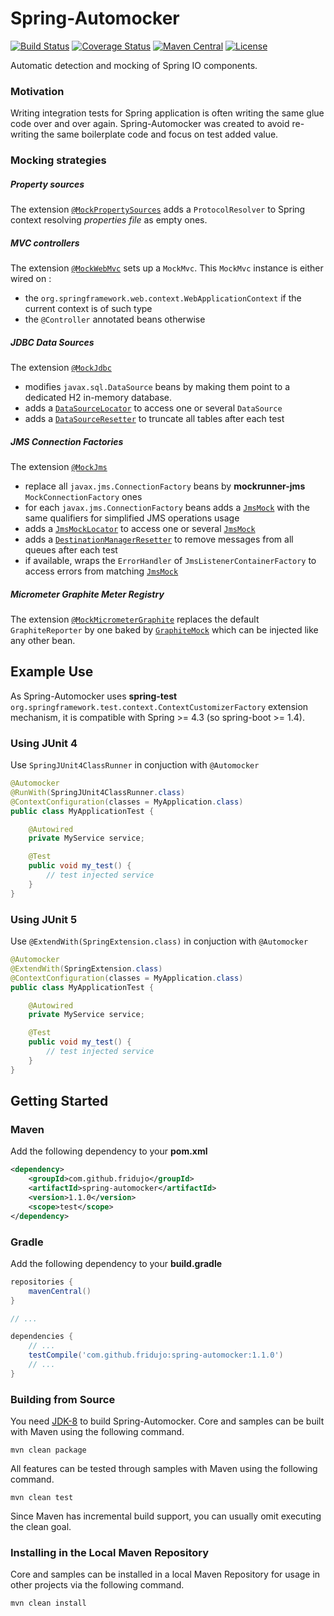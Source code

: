 # Spring-Automocker
[![Build Status](https://travis-ci.org/fridujo/spring-automocker.svg?branch=master)](https://travis-ci.org/fridujo/spring-automocker)
[![Coverage Status](https://coveralls.io/repos/github/fridujo/spring-automocker/badge.svg?branch=master)](https://coveralls.io/github/fridujo/spring-automocker?branch=master)
[![Maven Central](https://img.shields.io/maven-central/v/com.github.fridujo/spring-automocker.svg)](https://search.maven.org/#search|ga|1|a:"spring-automocker")
[![License](https://img.shields.io/github/license/fridujo/spring-automocker.svg)](https://opensource.org/licenses/Apache-2.0)

Automatic detection and mocking of Spring IO components.

### Motivation

Writing integration tests for Spring application is often writing the same glue code over and over again.
Spring-Automocker was created to avoid re-writing the same boilerplate code and focus on test added value.

### Mocking strategies

##### Property sources
The extension [`@MockPropertySources`](spring-automocker/src/main/java/com/github/fridujo/automocker/base/MockPropertySources.java) adds a `ProtocolResolver` to Spring context resolving *properties file* as empty ones.

##### MVC controllers
The extension [`@MockWebMvc`](spring-automocker/src/main/java/com/github/fridujo/automocker/base/MockWebMvc.java) sets up a `MockMvc`.
This `MockMvc` instance is either wired on :
* the `org.springframework.web.context.WebApplicationContext` if the current context is of such type
* the `@Controller` annotated beans otherwise

##### JDBC Data Sources
The extension [`@MockJdbc`](spring-automocker/src/main/java/com/github/fridujo/automocker/base/MockJdbc.java)
* modifies `javax.sql.DataSource` beans by making them point to a dedicated H2 in-memory database.
* adds a [`DataSourceLocator`](spring-automocker/src/main/java/com/github/fridujo/automocker/api/jdbc/DataSourceLocator.java) to access one or several `DataSource`
* adds a [`DataSourceResetter`](spring-automocker/src/main/java/com/github/fridujo/automocker/api/jdbc/DataSourceResetter.java) to truncate all tables after each test

##### JMS Connection Factories
The extension [`@MockJms`](spring-automocker/src/main/java/com/github/fridujo/automocker/base/MockJms.java)
* replace all `javax.jms.ConnectionFactory` beans by **mockrunner-jms** `MockConnectionFactory` ones
* for each `javax.jms.ConnectionFactory` beans adds a [`JmsMock`](spring-automocker/src/main/java/com/github/fridujo/automocker/api/jms/JmsMock.java) with the same qualifiers for simplified JMS operations usage
* adds a [`JmsMockLocator`](spring-automocker/src/main/java/com/github/fridujo/automocker/api/jms/JmsMockLocator.java) to access one or several [`JmsMock`](spring-automocker/src/main/java/com/github/fridujo/automocker/api/jms/JmsMock.java)
* adds a [`DestinationManagerResetter`](spring-automocker/src/main/java/com/github/fridujo/automocker/api/jms/DestinationManagerResetter.java) to remove messages from all queues after each test
* if available, wraps the `ErrorHandler` of `JmsListenerContainerFactory` to access errors from matching [`JmsMock`](spring-automocker/src/main/java/com/github/fridujo/automocker/api/jms/JmsMock.java)

##### Micrometer Graphite Meter Registry
The extension [`@MockMicrometerGraphite`](spring-automocker/src/main/java/com/github/fridujo/automocker/base/MockMicrometerGraphite.java) replaces the default `GraphiteReporter` by one baked by [`GraphiteMock`](spring-automocker/src/main/java/com/github/fridujo/automocker/api/metrics/GraphiteMock.java) which can be injected like any other bean.

## Example Use

As Spring-Automocker uses **spring-test** `org.springframework.test.context.ContextCustomizerFactory` extension mechanism, it is compatible with Spring >= 4.3 (so spring-boot >= 1.4).

### Using JUnit 4

Use `SpringJUnit4ClassRunner` in conjuction with `@Automocker`

```java
@Automocker
@RunWith(SpringJUnit4ClassRunner.class)
@ContextConfiguration(classes = MyApplication.class)
public class MyApplicationTest {

    @Autowired
    private MyService service;

	@Test
	public void my_test() {
		// test injected service
	}
}
```

### Using JUnit 5

Use `@ExtendWith(SpringExtension.class)` in conjuction with `@Automocker`

```java
@Automocker
@ExtendWith(SpringExtension.class)
@ContextConfiguration(classes = MyApplication.class)
public class MyApplicationTest {

    @Autowired
    private MyService service;

	@Test
	public void my_test() {
		// test injected service
	}
}
```

## Getting Started

### Maven
Add the following dependency to your **pom.xml**
```xml
<dependency>
    <groupId>com.github.fridujo</groupId>
    <artifactId>spring-automocker</artifactId>
    <version>1.1.0</version>
    <scope>test</scope>
</dependency>
```

### Gradle
Add the following dependency to your **build.gradle**
```groovy
repositories {
	mavenCentral()
}

// ...

dependencies {
	// ...
	testCompile('com.github.fridujo:spring-automocker:1.1.0')
	// ...
}
```

### Building from Source

You need [JDK-8](http://jdk.java.net/8/) to build Spring-Automocker. Core and samples can be built with Maven using the following command.
```
mvn clean package
```

All features can be tested through samples with Maven using the following command.
```
mvn clean test
```

Since Maven has incremental build support, you can usually omit executing the clean goal.

### Installing in the Local Maven Repository

Core and samples can be installed in a local Maven Repository for usage in other projects via the following command.
```
mvn clean install
```
